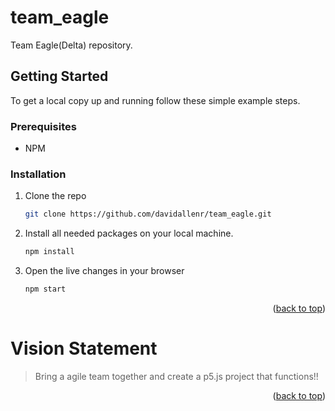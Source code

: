 <!-- TEAM NAME -->

# team_eagle

Team Eagle(Delta) repository.

<!-- GETTING STARTED -->

## Getting Started

To get a local copy up and running follow these simple example steps.

### Prerequisites

- NPM

### Installation

1. Clone the repo

   ```sh
   git clone https://github.com/davidallenr/team_eagle.git
   ```

2. Install all needed packages on your local machine.

   ```sh
   npm install
   ```

3. Open the live changes in your browser
   ```sh
   npm start
   ```

<p align="right">(<a href="#top">back to top</a>)</p>

<!-- VISION STATEMENT -->

# Vision Statement

> Bring a agile team together and create a p5.js project that functions!!

<p align="right">(<a href="#top">back to top</a>)</p>
